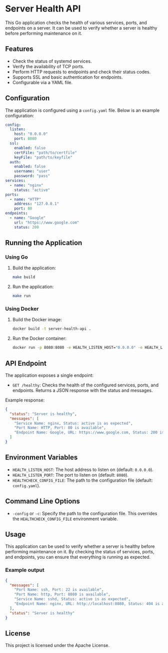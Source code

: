 # Server Health API

This Go application checks the health of various services, ports, and endpoints on a server. It can be used to verify whether a server is healthy before performing maintenance on it.

## Features

- Check the status of systemd services.
- Verify the availability of TCP ports.
- Perform HTTP requests to endpoints and check their status codes.
- Supports SSL and basic authentication for endpoints.
- Configurable via a YAML file.

## Configuration

The application is configured using a `config.yaml` file. Below is an example configuration:

```yaml
config:
  listen:
    host: "0.0.0.0"
    port: 8080
  ssl:
    enabled: false
    certFile: "path/to/certfile"
    keyFile: "path/to/keyfile"
  auth:
    enabled: false
    username: "user"
    password: "pass"
services:
  - name: "nginx"
    status: "active"
ports:
  - name: "HTTP"
    address: "127.0.0.1"
    port: 80
endpoints:
  - name: "Google"
    url: "https://www.google.com"
    status: 200
```

## Running the Application

### Using Go

1. Build the application:

    ```sh
    make build
    ```

2. Run the application:

    ```sh
    make run
    ```

### Using Docker

1. Build the Docker image:

    ```sh
    docker build -t server-health-api .
    ```

2. Run the Docker container:

    ```sh
    docker run -p 8080:8080 -e HEALTH_LISTEN_HOST="0.0.0.0" -e HEALTH_LISTEN_PORT="8080" server-health-api
    ```

## API Endpoint

The application exposes a single endpoint:

- `GET /healthy`: Checks the health of the configured services, ports, and endpoints. Returns a JSON response with the status and messages.

Example response:

```json
{
  "status": "Server is healthy",
  "messages": [
    "Service Name: nginx, Status: active is as expected",
    "Port Name: HTTP, Port: 80 is available",
    "Endpoint Name: Google, URL: https://www.google.com, Status: 200 is as expected"
  ]
}
```

## Environment Variables

- `HEALTH_LISTEN_HOST`: The host address to listen on (default: `0.0.0.0`).
- `HEALTH_LISTEN_PORT`: The port to listen on (default: `8080`).
- `HEALTHCHECK_CONFIG_FILE`: The path to the configuration file (default: `config.yaml`).

## Command Line Options

- `-config` or `-c`: Specify the path to the configuration file. This overrides the `HEALTHCHECK_CONFIG_FILE` environment variable.

## Usage

This application can be used to verify whether a server is healthy before performing maintenance on it. By checking the status of services, ports, and endpoints, you can ensure that everything is running as expected.

### Example output

```json
{
  "messages": [
    "Port Name: ssh, Port: 22 is available",
    "Port Name: http, Port: 8080 is available",
    "Service Name: sshd, Status: active is as expected",
    "Endpoint Name: nginx, URL: http://localhost:8080, Status: 404 is as expected"
  ],
  "status": "Server is healthy"
}
```

## License

This project is licensed under the Apache License.